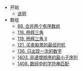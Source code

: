 * 开始
  * [说明](README.md)
* 数组
  * [88. 合并两个有序数组](docs/array/0088.merge-sorted-array.md)
  * [118. 杨辉三角](docs/array/0118.pascals-triangle.md)
  * [119. 杨辉三角 II](docs/array/0119.pascals-triangle-ii.md)
  * [121. 买卖股票的最佳时机](docs/array/0121.best-time-to-buy-and-sell-stock.md)
  * [136. 只出现一次的数字](docs/array/136.single-number.md)
  * [1403. 非递增顺序的最小子序列](docs/array/1403.minimum-subsequence-in-non-increasing-order.md)
  * [1408. 数组中的字符串匹配](docs/string/1408.string-matching-in-an-array.md)